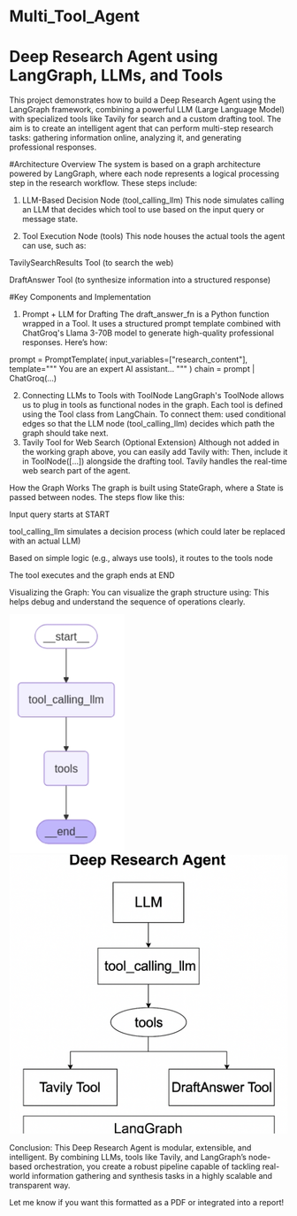 # Multi_Tool_Agent
# Deep Research Agent using LangGraph, LLMs, and Tools
This project demonstrates how to build a Deep Research Agent using the LangGraph framework, combining a powerful LLM (Large Language Model) with specialized tools like Tavily for search and a custom drafting tool. The aim is to create an intelligent agent that can perform multi-step research tasks: gathering information online, analyzing it, and generating professional responses.

#Architecture Overview
The system is based on a graph architecture powered by LangGraph, where each node represents a logical processing step in the research workflow. These steps include:

1. LLM-Based Decision Node (tool_calling_llm)
This node simulates calling an LLM that decides which tool to use based on the input query or message state.

2. Tool Execution Node (tools)
This node houses the actual tools the agent can use, such as:

TavilySearchResults Tool (to search the web)

DraftAnswer Tool (to synthesize information into a structured response)

#Key Components and Implementation
1. Prompt + LLM for Drafting
The draft_answer_fn is a Python function wrapped in a Tool. It uses a structured prompt template combined with ChatGroq's Llama 3-70B model to generate high-quality professional responses. Here’s how:


 prompt = PromptTemplate(
    input_variables=["research_content"],
    template="""
You are an expert AI assistant...
"""
)
chain = prompt | ChatGroq(...)


2. Connecting LLMs to Tools with ToolNode
LangGraph's ToolNode allows us to plug in tools as functional nodes in the graph. Each tool is defined using the Tool class from LangChain. To connect them:
used conditional edges so that the LLM node (tool_calling_llm) decides which path the graph should take next.
3. Tavily Tool for Web Search (Optional Extension)
Although not added in the working graph above, you can easily add Tavily with:
Then, include it in ToolNode([...]) alongside the drafting tool. Tavily handles the real-time web search part of the agent.

How the Graph Works
The graph is built using StateGraph, where a State is passed between nodes. The steps flow like this:

Input query starts at START

tool_calling_llm simulates a decision process (which could later be replaced with an actual LLM)

Based on simple logic (e.g., always use tools), it routes to the tools node

The tool executes and the graph ends at END

Visualizing the Graph:
You can visualize the graph structure using:
This helps debug and understand the sequence of operations clearly.

![image alt](https://github.com/quicklabcicd25/Multi_Tool_Agent/blob/7f8c1bb2963cef2d0ba8c218d15a5879177aa0d9/IMG_20250501_010326.jpg)   ![image alt](https://github.com/quicklabcicd25/Multi_Tool_Agent/blob/c8ec681487f4ecb3cd99cdc82dd37edb109debb3/agents_graph.png)
























Conclusion:
This Deep Research Agent is modular, extensible, and intelligent. By combining LLMs, tools like Tavily, and LangGraph’s node-based orchestration, you create a robust pipeline capable of tackling real-world information gathering and synthesis tasks in a highly scalable and transparent way.

Let me know if you want this formatted as a PDF or integrated into a report!






